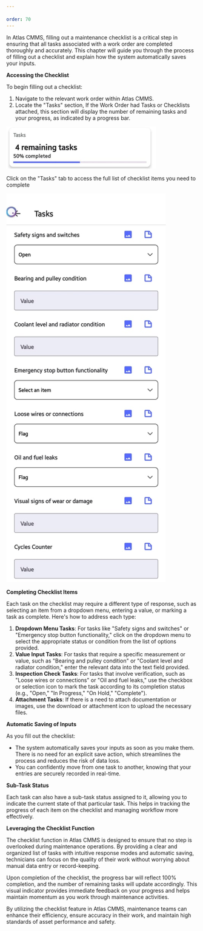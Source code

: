```yaml
---

order: 70
---
```



In Atlas CMMS, filling out a maintenance checklist is a critical step in ensuring that all tasks associated with a work order are completed thoroughly and accurately. This chapter will guide you through the process of filling out a checklist and explain how the system automatically saves your inputs.

__Accessing the Checklist__

To begin filling out a checklist:

1. Navigate to the relevant work order within Atlas CMMS.
2. Locate the "Tasks" section, If the Work Order had Tasks or Checklists attached, this section will display the number of remaining tasks and your progress, as indicated by a progress bar.

![](../../../../static/img/rev6/image122.png)

Click on the "Tasks" tab to access the full list of checklist items you need to complete

![](../../../../static/img/rev6/image123.png)

__Completing Checklist Items__

Each task on the checklist may require a different type of response, such as selecting an item from a dropdown menu, entering a value, or marking a task as complete. Here's how to address each type:

1. __Dropdown Menu Tasks__: For tasks like "Safety signs and switches" or "Emergency stop button functionality," click on the dropdown menu to select the appropriate status or condition from the list of options provided.
2. __Value Input Tasks__: For tasks that require a specific measurement or value, such as "Bearing and pulley condition" or "Coolant level and radiator condition," enter the relevant data into the text field provided.
3. __Inspection Check Tasks__: For tasks that involve verification, such as "Loose wires or connections" or "Oil and fuel leaks," use the checkbox or selection icon to mark the task according to its completion status \(e.g., "Open," "In Progress," "On Hold," "Complete"\).
4. __Attachment Tasks__: If there is a need to attach documentation or images, use the download or attachment icon to upload the necessary files.

__Automatic Saving of Inputs__

As you fill out the checklist:

- The system automatically saves your inputs as soon as you make them. There is no need for an explicit save action, which streamlines the process and reduces the risk of data loss.
- You can confidently move from one task to another, knowing that your entries are securely recorded in real\-time.

__Sub\-Task Status__

Each task can also have a sub\-task status assigned to it, allowing you to indicate the current state of that particular task. This helps in tracking the progress of each item on the checklist and managing workflow more effectively.

__Leveraging the Checklist Function__

The checklist function in Atlas CMMS is designed to ensure that no step is overlooked during maintenance operations. By providing a clear and organized list of tasks with intuitive response modes and automatic saving, technicians can focus on the quality of their work without worrying about manual data entry or record\-keeping.

Upon completion of the checklist, the progress bar will reflect 100% completion, and the number of remaining tasks will update accordingly. This visual indicator provides immediate feedback on your progress and helps maintain momentum as you work through maintenance activities.

By utilizing the checklist feature in Atlas CMMS, maintenance teams can enhance their efficiency, ensure accuracy in their work, and maintain high standards of asset performance and safety.
